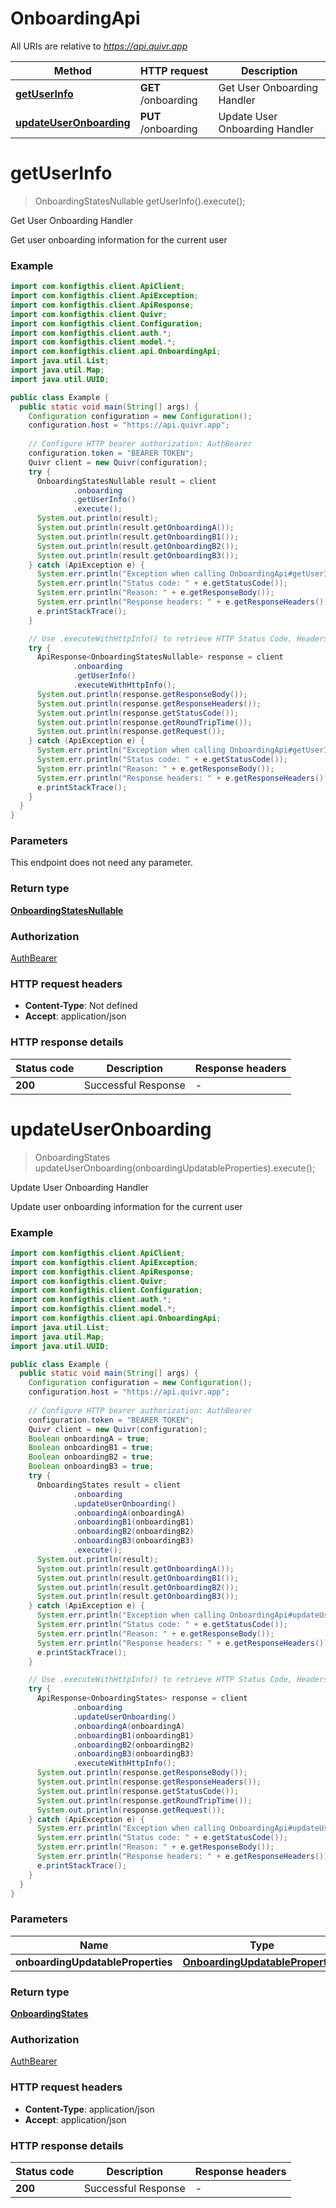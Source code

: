 # OnboardingApi

All URIs are relative to *https://api.quivr.app*

| Method | HTTP request | Description |
|------------- | ------------- | -------------|
| [**getUserInfo**](OnboardingApi.md#getUserInfo) | **GET** /onboarding | Get User Onboarding Handler |
| [**updateUserOnboarding**](OnboardingApi.md#updateUserOnboarding) | **PUT** /onboarding | Update User Onboarding Handler |


<a name="getUserInfo"></a>
# **getUserInfo**
> OnboardingStatesNullable getUserInfo().execute();

Get User Onboarding Handler

Get user onboarding information for the current user

### Example
```java
import com.konfigthis.client.ApiClient;
import com.konfigthis.client.ApiException;
import com.konfigthis.client.ApiResponse;
import com.konfigthis.client.Quivr;
import com.konfigthis.client.Configuration;
import com.konfigthis.client.auth.*;
import com.konfigthis.client.model.*;
import com.konfigthis.client.api.OnboardingApi;
import java.util.List;
import java.util.Map;
import java.util.UUID;

public class Example {
  public static void main(String[] args) {
    Configuration configuration = new Configuration();
    configuration.host = "https://api.quivr.app";
    
    // Configure HTTP bearer authorization: AuthBearer
    configuration.token = "BEARER TOKEN";
    Quivr client = new Quivr(configuration);
    try {
      OnboardingStatesNullable result = client
              .onboarding
              .getUserInfo()
              .execute();
      System.out.println(result);
      System.out.println(result.getOnboardingA());
      System.out.println(result.getOnboardingB1());
      System.out.println(result.getOnboardingB2());
      System.out.println(result.getOnboardingB3());
    } catch (ApiException e) {
      System.err.println("Exception when calling OnboardingApi#getUserInfo");
      System.err.println("Status code: " + e.getStatusCode());
      System.err.println("Reason: " + e.getResponseBody());
      System.err.println("Response headers: " + e.getResponseHeaders());
      e.printStackTrace();
    }

    // Use .executeWithHttpInfo() to retrieve HTTP Status Code, Headers and Request
    try {
      ApiResponse<OnboardingStatesNullable> response = client
              .onboarding
              .getUserInfo()
              .executeWithHttpInfo();
      System.out.println(response.getResponseBody());
      System.out.println(response.getResponseHeaders());
      System.out.println(response.getStatusCode());
      System.out.println(response.getRoundTripTime());
      System.out.println(response.getRequest());
    } catch (ApiException e) {
      System.err.println("Exception when calling OnboardingApi#getUserInfo");
      System.err.println("Status code: " + e.getStatusCode());
      System.err.println("Reason: " + e.getResponseBody());
      System.err.println("Response headers: " + e.getResponseHeaders());
      e.printStackTrace();
    }
  }
}

```

### Parameters
This endpoint does not need any parameter.

### Return type

[**OnboardingStatesNullable**](OnboardingStatesNullable.md)

### Authorization

[AuthBearer](../README.md#AuthBearer)

### HTTP request headers

 - **Content-Type**: Not defined
 - **Accept**: application/json

### HTTP response details
| Status code | Description | Response headers |
|-------------|-------------|------------------|
| **200** | Successful Response |  -  |

<a name="updateUserOnboarding"></a>
# **updateUserOnboarding**
> OnboardingStates updateUserOnboarding(onboardingUpdatableProperties).execute();

Update User Onboarding Handler

Update user onboarding information for the current user

### Example
```java
import com.konfigthis.client.ApiClient;
import com.konfigthis.client.ApiException;
import com.konfigthis.client.ApiResponse;
import com.konfigthis.client.Quivr;
import com.konfigthis.client.Configuration;
import com.konfigthis.client.auth.*;
import com.konfigthis.client.model.*;
import com.konfigthis.client.api.OnboardingApi;
import java.util.List;
import java.util.Map;
import java.util.UUID;

public class Example {
  public static void main(String[] args) {
    Configuration configuration = new Configuration();
    configuration.host = "https://api.quivr.app";
    
    // Configure HTTP bearer authorization: AuthBearer
    configuration.token = "BEARER TOKEN";
    Quivr client = new Quivr(configuration);
    Boolean onboardingA = true;
    Boolean onboardingB1 = true;
    Boolean onboardingB2 = true;
    Boolean onboardingB3 = true;
    try {
      OnboardingStates result = client
              .onboarding
              .updateUserOnboarding()
              .onboardingA(onboardingA)
              .onboardingB1(onboardingB1)
              .onboardingB2(onboardingB2)
              .onboardingB3(onboardingB3)
              .execute();
      System.out.println(result);
      System.out.println(result.getOnboardingA());
      System.out.println(result.getOnboardingB1());
      System.out.println(result.getOnboardingB2());
      System.out.println(result.getOnboardingB3());
    } catch (ApiException e) {
      System.err.println("Exception when calling OnboardingApi#updateUserOnboarding");
      System.err.println("Status code: " + e.getStatusCode());
      System.err.println("Reason: " + e.getResponseBody());
      System.err.println("Response headers: " + e.getResponseHeaders());
      e.printStackTrace();
    }

    // Use .executeWithHttpInfo() to retrieve HTTP Status Code, Headers and Request
    try {
      ApiResponse<OnboardingStates> response = client
              .onboarding
              .updateUserOnboarding()
              .onboardingA(onboardingA)
              .onboardingB1(onboardingB1)
              .onboardingB2(onboardingB2)
              .onboardingB3(onboardingB3)
              .executeWithHttpInfo();
      System.out.println(response.getResponseBody());
      System.out.println(response.getResponseHeaders());
      System.out.println(response.getStatusCode());
      System.out.println(response.getRoundTripTime());
      System.out.println(response.getRequest());
    } catch (ApiException e) {
      System.err.println("Exception when calling OnboardingApi#updateUserOnboarding");
      System.err.println("Status code: " + e.getStatusCode());
      System.err.println("Reason: " + e.getResponseBody());
      System.err.println("Response headers: " + e.getResponseHeaders());
      e.printStackTrace();
    }
  }
}

```

### Parameters

| Name | Type | Description  | Notes |
|------------- | ------------- | ------------- | -------------|
| **onboardingUpdatableProperties** | [**OnboardingUpdatableProperties**](OnboardingUpdatableProperties.md)|  | |

### Return type

[**OnboardingStates**](OnboardingStates.md)

### Authorization

[AuthBearer](../README.md#AuthBearer)

### HTTP request headers

 - **Content-Type**: application/json
 - **Accept**: application/json

### HTTP response details
| Status code | Description | Response headers |
|-------------|-------------|------------------|
| **200** | Successful Response |  -  |


